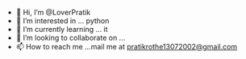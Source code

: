 - 👋 Hi, I’m @LoverPratik
- 👀 I’m interested in ... python
- 🌱 I’m currently learning ... it
- 💞️ I’m looking to collaborate on ...
- 📫 How to reach me ...mail me at pratikrothe13072002@gmail.com 

<!---
LoverPratik/LoverPratik is a ✨ special ✨ repository because its `README.md` (this file) appears on your GitHub profile.
You can click the Preview link to take a look at your changes.
--->
